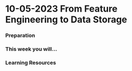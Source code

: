 # 10-05-2023 From Feature Engineering to Data Storage

### Preparation

### This week you will...

### Learning Resources

